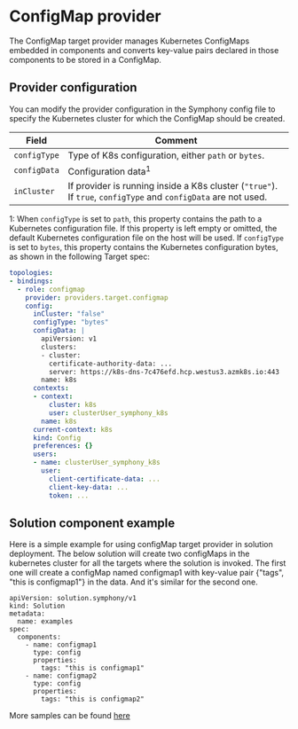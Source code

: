 # ConfigMap provider
The ConfigMap target provider manages Kubernetes ConfigMaps embedded in components and converts key-value pairs declared in those components to be stored in a ConfigMap.

## Provider configuration
You can modify the provider configuration in the Symphony config file to specify the Kubernetes cluster for which the ConfigMap should be created.

| Field | Comment |
|--------|--------|
| `configType` | Type of K8s configuration, either `path` or `bytes`. |
| `configData` | Configuration data<sup>1</sup> |
| `inCluster` | If provider is running inside a K8s cluster (`"true"`). If `true`, `configType` and `configData` are not used. |

1: When `configType` is set to `path`, this property contains the path to a Kubernetes configuration file. If this property is left empty or omitted, the default Kubernetes configuration file on the host will be used. If `configType` is set to `bytes`, this property contains the Kubernetes configuration bytes, as shown in the following Target spec:


```yaml
topologies:
- bindings:
  - role: configmap
    provider: providers.target.configmap
    config:
      inCluster: "false"
      configType: "bytes"
      configData: |
        apiVersion: v1
        clusters:
        - cluster:
          certificate-authority-data: ...
          server: https://k8s-dns-7c476efd.hcp.westus3.azmk8s.io:443
        name: k8s
      contexts:
      - context:
          cluster: k8s
          user: clusterUser_symphony_k8s
        name: k8s
      current-context: k8s
      kind: Config
      preferences: {}
      users:
      - name: clusterUser_symphony_k8s
        user:
          client-certificate-data: ...
          client-key-data: ...
          token: ...
```

## Solution component example
Here is a simple example for using configMap target provider in solution deployment. The below solution will create two configMaps in the kubernetes cluster for all the targets where the solution is invoked. The first one will create a configMap named configmap1 with key-value pair {"tags", "this is configmap1"} in the data. And it's similar for the second one.

```
apiVersion: solution.symphony/v1
kind: Solution
metadata:
  name: examples
spec:
  components:
    - name: configmap1
      type: config
      properties:
        tags: "this is configmap1"
    - name: configmap2
      type: config
      properties:
        tags: "this is configmap2"
```
More samples can be found [here](../../../samples/configuration/)